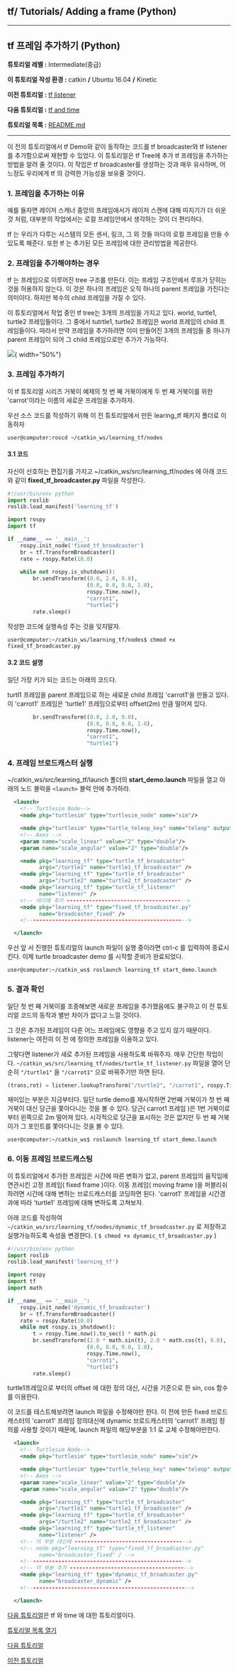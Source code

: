 ## tf/ Tutorials/ Adding a frame (Python)



------

## tf 프레임 추가하기 (Python)

**튜토리얼 레벨 :**  Intermediate(중급)

**이 튜토리얼 작성 환경 :**  catkin **/** Ubuntu 16.04 **/** Kinetic

**이전 튜토리얼 :** [tf listener](./tf_2_listener.md)

**다음 튜토리얼 :** [tf and time]()

**튜토리얼 목록 :** [README.md](../README.md)

------

이 전의 튜토리얼에서 tf Demo와 같이 동작하는 코드를 tf broadcaster와 tf listener를 추가함으로써 재현할 수 있었다. 이 튜토리얼은 tf Tree에 추가 tf 프레임을 추가하는 방법을 알려 줄 것이다. 이 작업은 tf broadcaster를 생성하는 것과 매우 유사하며, 어느정도 우리에게 tf 의 강력한 가능성을 보유줄 것이다.



### 1. 프레임을 추가하는 이유

예를 들자면 레이저 스캐너 중앙의 프레임에서가 레이저 스캔에 대해 따지기가 더 쉬운 것 처럼, 대부분의 작업에서는 로컬 프레임안에서 생각하는 것이 더 편리하다. 

tf 는 우리가 다루는 시스템의 모든 센서, 링크, 그 외 것들 마다의 로컬 프레임을 만들 수 있도록 해준다. 또한 tf 는 추가된 모든 프레임에 대한 관리방법을 제공한다.



### 2. 프레임을 추가해야하는 경우

tf 는 프레임으로 이루어진 tree 구조를 만든다. 이는 프레임 구조안에서 루프가 닫히는 것을 허용하지 않는다. 이 것은 하나의 프레임은 오직 하나의 parent 프레임을 가진다는 의미이다. 하지만 복수의 child 프레임을 가질 수 있다.

이 튜토리얼에서 작업 중인 tf tree는 3개의 프레임을 가지고 있다. world, turtle1, turtle2 프레임들이다.  그 중에서 tutrtle1, turtle2 프레임은 world 프레임의 child 프레임들이다. 따라서 만약 프레임을 추가하려면 이미 만들어진 3개의 프레임들 중 하나가 parent 프레임이 되어 그 child 프레임으로만 추가가 가능하다.

![](../img/add_frame.png){ width="50%"}



### 3. 프레임 추가하기

이 tf 튜토리얼 시리즈 거북이 예제의 첫 번 째 거북이에게 두 번 째 거북이를 위한 'carrot'이라는 이름의 새로운 프레임을 추가하자.

우선 소스 코드를 작성하기 위해 이 전 튜토리얼에서 만든 learing_tf 패키지 폴더로 이동하자

```
user@computer:roscd ~/catkin_ws/learning_tf/nodes
```



#### 3.1 코드

자신이 선호하는 편집기를 가지고 ~/catkin_ws/src/learning_tf/nodes 에 아래 코드와 같이 **fixed_tf_broadcaster.py** 파일을 작성한다.

```python
#!/usr/bin/env python  
import roslib
roslib.load_manifest('learning_tf')

import rospy
import tf

if __name__ == '__main__':
    rospy.init_node('fixed_tf_broadcaster')
    br = tf.TransformBroadcaster()
    rate = rospy.Rate(10.0)
    
    while not rospy.is_shutdown():
        br.sendTransform((0.0, 2.0, 0.0),
                         (0.0, 0.0, 0.0, 1.0),
                         rospy.Time.now(),
                         "carrot1",
                         "turtle1")
        rate.sleep()
```

작성한 코드에 실행속성 주는 것을 잊지말자.

```
user@computer:~/catkin_ws/learning_tf/nodes$ chmod +x fixed_tf_broadcaster.py
```



#### 3.2 코드 설명

일단 가장 키가 되는 코드는 아래의 코드다.

turtl1 프레임을 parent 프레임으로 하는 새로운 child 프레임 'carrot1'을 만들고 있다. 이 'carrot1' 프레임은 'turtle1' 프레임으로부터 offset(2m) 만큼 떨어져 있다.

```python
        br.sendTransform((0.0, 2.0, 0.0),
                         (0.0, 0.0, 0.0, 1.0),
                         rospy.Time.now(),
                         "carrot1",
                         "turtle1")
```



### 4. 프레임 브로드캐스터 실행

 ~/catkin_ws/src/learning_tf/launch 폴더의 **start_demo.launch** 파일을 열고 아래의 노드 블럭을 `<launch>` 블럭 안에 추가하라.

```xml
  <launch>
    <!-- Turtlesim Node-->
    <node pkg="turtlesim" type="turtlesim_node" name="sim"/>

    <node pkg="turtlesim" type="turtle_teleop_key" name="teleop" output="screen"/>
    <!-- Axes -->
    <param name="scale_linear" value="2" type="double"/>
    <param name="scale_angular" value="2" type="double"/>

    <node pkg="learning_tf" type="turtle_tf_broadcaster"
          args="/turtle1" name="turtle1_tf_broadcaster" />
    <node pkg="learning_tf" type="turtle_tf_broadcaster"
          args="/turtle2" name="turtle2_tf_broadcaster" />
    <node pkg="learning_tf" type="turtle_tf_listener"
          name="listener" />
    <!-- 여기에 추가 -------------------------------------->
    <node pkg="learning_tf" type="fixed_tf_broadcaster.py"
          name="broadcaster_fixed" />
    <!--------------------------------------------------->

  </launch>
```

우선 앞 서 진행한 튜토리얼의 launch 파일이 실행 중이라면 ctrl-c 를 입력하여 종료시킨다. 이제 turtle broadcaster demo 를 시작할 준비가 완료되었다.

```
user@computer:~/catkin_ws$ roslaunch learning_tf start_demo.launch
```



### 5. 결과 확인

일단 첫 번 째 거북이를 조종해보면 새로운 프레임을 추가했음에도 불구하고 이 전 튜토리얼 코드의 동작과 별반 차이가 없다고 느낄 것이다.

그 것은 추가된 프레임이 다른 어느 프레임에도 영향을 주고 있지 않기 때문이다. listener는 여전히 이 전 에 정의한 프레임을 이용하고 있다.

그렇다면 listener가 새로 추가된 프레임을 사용하도록 바꿔주자. 매우 간단한 작업이다. `~/catkin_ws/src/learning_tf/nodes/turtle_tf_listener.py` 파일을 열어 단순히 `"/turtle1"` 을 `"/carrot1"` 으로 바꿔주기만 하면 된다.

```python
(trans,rot) = listener.lookupTransform("/turtle2", "/carrot1", rospy.Time(0))
```

재미있는 부분은 지금부터다. 일단 turtle demo를 재시작하면 2번째 거북이가 첫 번 째 거북이 대신 당근을 쫓아다니는 것을 볼 수 있다. 당근( carrot1 프레임 )은 1번 거북이로부터 왼쪽으로 2m 떨어져 있다. 시각적으로 당근을 표시하는 것은 없지만 두 번 째 거북이가 그 포인트를 쫓아다니는 것을 볼 수 있다.

```
user@computer:~/catkin_ws$ roslaunch learning_tf start_demo.launch
```



### 6. 이동 프레임 브로드캐스팅

이 튜토리얼에서 추가한 프레임은 시간에 따른 변화가 없고, parent 프레임의 움직임에 연관시킨 고정 프레임( fixed frame )이다. 이동 프레임( moving frame )을 퍼블리쉬하려면 시간에 대해 변하는 브로드캐스터를 코딩하면 된다. 'carrot1' 프레임을 시간경과에 따라 'turtle1' 프레임에 대해 변하도록 고쳐보자.

아래 코드를 작성하여 `~/catkin_ws/src/learning_tf/nodes/dynamic_tf_broadcaster.py` 로 저장하고 실행가능하도록 속성을 변경한다. ( `$ chmod +x dynamic_tf_broadcaster.py` )

```python
#!/usr/bin/env python  
import roslib
roslib.load_manifest('learning_tf')

import rospy
import tf
import math

if __name__ == '__main__':
    rospy.init_node('dynamic_tf_broadcaster')
    br = tf.TransformBroadcaster()
    rate = rospy.Rate(10.0)
    while not rospy.is_shutdown():
        t = rospy.Time.now().to_sec() * math.pi
        br.sendTransform((2.0 * math.sin(t), 2.0 * math.cos(t), 0.0),
                         (0.0, 0.0, 0.0, 1.0),
                         rospy.Time.now(),
                         "carrot1",
                         "turtle1")
        rate.sleep()
```

turtle1프레임으로 부터의 offset 에 대한 정의 대신, 시간을 기준으로 한 sin, cos 함수를 이용한다.

이 코드를 테스트해보려면 launch 파일을 수정해야만 한다. 이 전에 만든 fixed 브로드캐스터의 'carrot1' 프레임 정의대신에 dynamic 브로드캐스터의 'carrot1' 프레임 정의를 사용할 것이기 때문에, launch 파일의 해당부분을 1:1 로 교체 수정해야만한다.  

```xml
  <launch>
    <!-- Turtlesim Node-->
    <node pkg="turtlesim" type="turtlesim_node" name="sim"/>

    <node pkg="turtlesim" type="turtle_teleop_key" name="teleop" output="screen"/>
    <!-- Axes -->
    <param name="scale_linear" value="2" type="double"/>
    <param name="scale_angular" value="2" type="double"/>

    <node pkg="learning_tf" type="turtle_tf_broadcaster"
          args="/turtle1" name="turtle1_tf_broadcaster" />
    <node pkg="learning_tf" type="turtle_tf_broadcaster"
          args="/turtle2" name="turtle2_tf_broadcaster" />
    <node pkg="learning_tf" type="turtle_tf_listener"
          name="listener" />
    <!-- 이 부분 대신에 ------------------------------------>
    <!-- node pkg="learning_tf" type="fixed_tf_broadcaster.py"
          name="broadcaster_fixed" / -->
    <!--------------------------------------------------->
    <!-- 이 부분 추가 -------------------------------------->
    <node pkg="learning_tf" type="dynamic_tf_broadcaster.py"
          name="broadcaster_dynamic" />
    <!---------------------------------------------------->

  </launch>
```

[다음 튜토리얼]()은 tf 와 time 에 대한 튜토리얼이다. 



[튜토리얼 목록 열기](../README.md)



[다음 튜토리얼]()

[이전 튜토리얼](./tf_1_broadcaster.md)